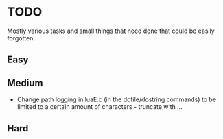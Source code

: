 # TODO
Mostly various tasks and small things that need done that could be easily forgotten.

## Easy

## Medium
- Change path logging in luaE.c (in the dofile/dostring commands) to be limited
  to a certain amount of characters - truncate with ...

## Hard
